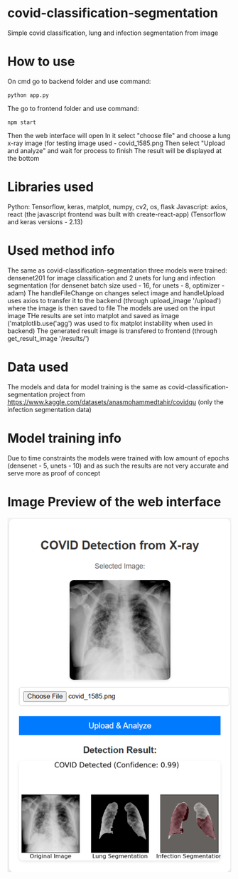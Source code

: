 # covid-classification-segmentation
Simple covid classification, lung and infection segmentation from image

# How to use
On cmd go to backend folder and use command:

```
python app.py
```

The go to frontend folder and use command:

```
npm start
```

Then the web interface will open
In it select "choose file" and choose a lung x-ray image (for testing image used - covid_1585.png
Then select "Upload and analyze" and wait for process to finish
The result will be displayed at the bottom

# Libraries used
Python: Tensorflow, keras, matplot, numpy, cv2, os, flask
Javascript: axios, react (the javascript frontend was built with create-react-app)
(Tensorflow and keras versions - 2.13)

# Used method info
The same as covid-classification-segmentation three models were trained: densenet201 for image classification and 2 unets for lung and infection segmentation (for densenet batch size used - 16, for unets - 8, optimizer - adam)
The handleFileChange on changes select image and handleUpload uses axios to transfer it to the backend (through upload_image '/upload') where the image is then saved to file
The models are used on the input image
THe results are set into matplot and saved as image 
('matplotlib.use('agg') was used to fix matplot instability when used in backend)
The generated result image is transfered to frontend (through get_result_image '/results/<filename>')

# Data used
The models and data for model training is the same as covid-classification-segmentation project from https://www.kaggle.com/datasets/anasmohammedtahir/covidqu (only the infection segmentation data)

# Model training info
Due to time constraints the models were trained with low amount of epochs (densenet - 5, unets - 10) and as such the results are not very accurate and serve more as proof of concept

# Image Preview of the web interface
![Interface image](https://github.com/TomassLu/covid-classification-segmentation-web/blob/main/Result.png)
